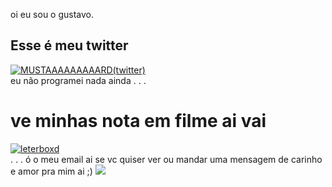 oi eu sou o gustavo.
<h2>Esse é meu twitter</h2>
<div style="width: 500px;">
<a href="https://x.com/Gostavinhuu">
  <img src="https://media.tenor.com/7pi5Ja3WcRoAAAAe/mustard-kendrick-lamar.png" alt="MUSTAAAAAAAAARD(twitter)">
</a>
</div>
eu não programei nada ainda
.
.
.
<h1> ve minhas nota em filme ai vai </h1>
<div style="width: 300px; ">
<a href="https://letterboxd.com/gostavinhu/">
  <img src="https://images.steamusercontent.com/ugc/10636923113798537174/A00D5523123A37A47F4651EA9C567159C890239C/?imw=512&&ima=fit&impolicy=Letterbox&imcolor=%23000000&letterbox=false" alt="leterboxd">
</a>
</div>
.
.
.
ó o meu email ai se vc quiser ver ou mandar uma mensagem de carinho e amor pra mim ai ;)

<a href="mailto:gustavogueiros2312@gmail.com">
<img src="https://img.shields.io/badge/Gmail-D14836?style=for-the-badge&logo=gmail&logoColor=white"/>
</a>
